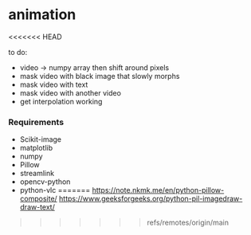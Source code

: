 # animation
<<<<<<< HEAD

to do:
* video -> numpy array then shift around pixels 
* mask video with black image that slowly morphs
* mask video with text
* mask video with another video
* get interpolation working



### Requirements
* Scikit-image
* matplotlib
* numpy
* Pillow
* streamlink
* opencv-python
* python-vlc
=======
https://note.nkmk.me/en/python-pillow-composite/
https://www.geeksforgeeks.org/python-pil-imagedraw-draw-text/
>>>>>>> refs/remotes/origin/main
